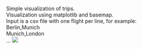 Simple visualization of trips.  
Visualization using matplotlib and basemap.  
Input is a csv file with one flight per line, for example:  
Berlin,Munich  
Munich,London  
...
![](travels.gif)
